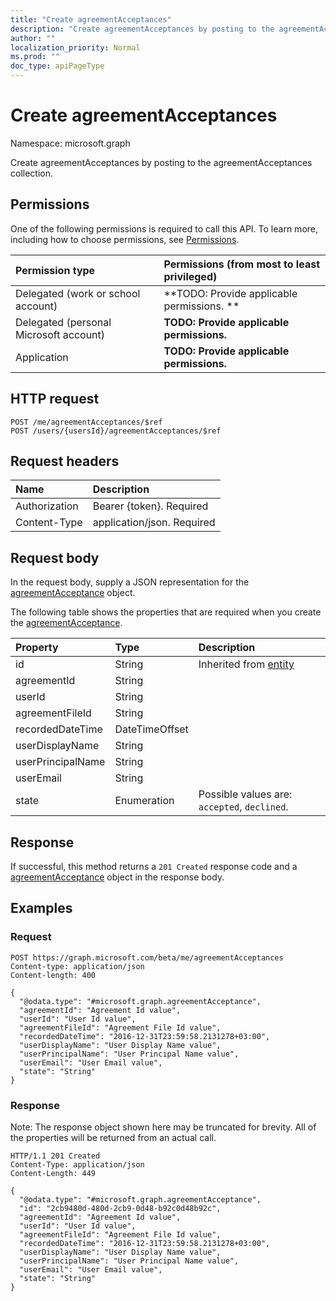 ```yaml
---
title: "Create agreementAcceptances"
description: "Create agreementAcceptances by posting to the agreementAcceptances collection."
author: ""
localization_priority: Normal
ms.prod: ""
doc_type: apiPageType
---
```


# Create agreementAcceptances

Namespace: microsoft.graph

Create agreementAcceptances by posting to the agreementAcceptances collection.

## Permissions
One of the following permissions is required to call this API. To learn more, including how to choose permissions, see [Permissions](/concepts/permissions-reference.md).

|Permission type|Permissions (from most to least privileged)|
|:---|:---|
|Delegated (work or school account)|**TODO: Provide applicable permissions. **|
|Delegated (personal Microsoft account)|**TODO: Provide applicable permissions.**|
|Application|**TODO: Provide applicable permissions.**|

## HTTP request
<!-- {
  "blockType": "ignored"
}
-->
``` http
POST /me/agreementAcceptances/$ref
POST /users/{usersId}/agreementAcceptances/$ref
```

## Request headers
|Name|Description|
|:---|:---|
|Authorization|Bearer {token}. Required|
|Content-Type|application/json. Required|

## Request body
In the request body, supply a JSON representation for the [agreementAcceptance](../resources/agreementacceptance.md) object.

The following table shows the properties that are required when you create the [agreementAcceptance](../resources/agreementacceptance.md).

|Property|Type|Description|
|:---|:---|:---|
|id|String| Inherited from [entity](../resources/entity.md)|
|agreementId|String||
|userId|String||
|agreementFileId|String||
|recordedDateTime|DateTimeOffset||
|userDisplayName|String||
|userPrincipalName|String||
|userEmail|String||
|state|Enumeration| Possible values are: `accepted`, `declined`.|



## Response
If successful, this method returns a `201 Created` response code and a [agreementAcceptance](../resources/agreementacceptance.md) object in the response body.

## Examples

### Request
<!-- {
  "blockType": "request",
  "name": "create_agreementacceptance_from_agreementacceptances"
}
-->
``` http
POST https://graph.microsoft.com/beta/me/agreementAcceptances
Content-type: application/json
Content-length: 400

{
  "@odata.type": "#microsoft.graph.agreementAcceptance",
  "agreementId": "Agreement Id value",
  "userId": "User Id value",
  "agreementFileId": "Agreement File Id value",
  "recordedDateTime": "2016-12-31T23:59:58.2131278+03:00",
  "userDisplayName": "User Display Name value",
  "userPrincipalName": "User Principal Name value",
  "userEmail": "User Email value",
  "state": "String"
}
```

### Response
Note: The response object shown here may be truncated for brevity. All of the properties will be returned from an actual call.
<!-- {
  "blockType": "response",
  "truncated": true,
  "@odata.type": "microsoft.graph.agreementacceptance"
}
-->
``` http
HTTP/1.1 201 Created
Content-Type: application/json
Content-Length: 449

{
  "@odata.type": "#microsoft.graph.agreementAcceptance",
  "id": "2cb9480d-480d-2cb9-0d48-b92c0d48b92c",
  "agreementId": "Agreement Id value",
  "userId": "User Id value",
  "agreementFileId": "Agreement File Id value",
  "recordedDateTime": "2016-12-31T23:59:58.2131278+03:00",
  "userDisplayName": "User Display Name value",
  "userPrincipalName": "User Principal Name value",
  "userEmail": "User Email value",
  "state": "String"
}
```

